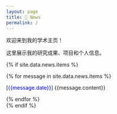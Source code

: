 ```yaml
---
layout: page
title: 🎉 News
permalink: /
---
```


欢迎来到我的学术主页！

这里展示我的研究成果、项目和个人信息。

{% if site.data.news.items %}
  <div>
  {% for message in site.data.news.items %}
    <p>
      [<span><font color="blue">{{message.date}}</font></span>] {{message.content}}
    </p>
  {% endfor %}
  </div>
{% endif %}

